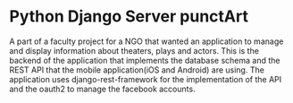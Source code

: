 # Python Django Server punctArt

A part of a faculty project for a NGO that wanted an application to manage and display information about theaters, plays and actors.
This is the backend of the application that implements the database schema and the REST API that the mobile application(iOS and Android) are using.
The application uses django-rest-framework for the implementation of the API and the oauth2 to manage the facebook accounts.
